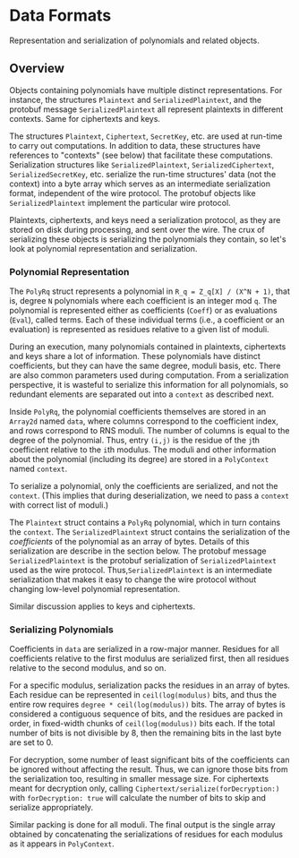 # Data Formats

Representation and serialization of polynomials and related objects.

## Overview

Objects containing polynomials have multiple distinct representations. For instance, the structures ``Plaintext`` and ``SerializedPlaintext``, and the protobuf message `SerializedPlaintext` all represent plaintexts in different contexts. Same for ciphertexts and keys.

The structures ``Plaintext``, ``Ciphertext``, ``SecretKey``, etc. are used at run-time to carry out computations. In addition to data, these structures have references to "contexts" (see below) that facilitate these computations. Serialization structures like ``SerializedPlaintext``, ``SerializedCiphertext``, ``SerializedSecretKey``, etc. serialize the run-time structures' data (not the context) into a byte array which serves as an intermediate serialization format, independent of the wire protocol. The protobuf objects like ``SerializedPlaintext`` implement the particular wire protocol.

Plaintexts, ciphertexts, and keys need a serialization protocol, as they are stored on disk during processing, and sent over the wire. The crux of serializing these objects is serializing the polynomials they contain, so let's look at polynomial representation and serialization.

### Polynomial Representation

The ``PolyRq`` struct represents a polynomial in `R_q = Z_q[X] / (X^N + 1)`, that is, degree `N` polynomials where each coefficient is an integer mod `q`. The polynomial is represented either as coefficients (``Coeff``) or as evaluations (``Eval``), called terms. Each of these individual terms (i.e., a coefficient or an evaluation) is represented as residues relative to a given list of moduli.

During an execution, many polynomials contained in plaintexts, ciphertexts and keys share a lot of information. These polynomials have distinct coefficients, but they can have the same degree, moduli basis, etc. There are also common parameters used during computation. From a serialization perspective, it is wasteful to serialize this information for all polynomials, so redundant elements are separated out into a `context` as described next.

Inside `PolyRq`, the polynomial coefficients themselves are stored in an ``Array2d`` named `data`, where columns correspond to the coefficient index, and rows correspond to RNS moduli. The number of columns is equal to the degree of the polynomial. Thus, entry `(i,j)` is the residue of the `j`th coefficient relative to the `i`th modulus. The moduli and other information about the polynomial (including its degree) are stored in a ``PolyContext`` named `context`.

To serialize a polynomial, only the coefficients are serialized, and not the `context`. (This implies that during deserialization, we need to pass a `context` with correct list of moduli.)

The ``Plaintext`` struct contains a ``PolyRq`` polynomial, which in turn contains the `context`. The ``SerializedPlaintext`` struct contains the serialization of the _coefficients_ of the polynomial as an array of bytes. Details of this serialization are describe in the section below. The protobuf message ``SerializedPlaintext`` is the protobuf serialization of ``SerializedPlaintext`` used as the wire protocol. Thus,``SerializedPlaintext`` is an intermediate serialization that makes it easy to change the wire protocol without changing low-level polynomial representation.

Similar discussion applies to keys and ciphertexts.

### Serializing Polynomials

Coefficients in `data` are serialized in a row-major manner. Residues for all coefficients relative to the first modulus are serialized first, then all residues relative to the second modulus, and so on.

For a specific modulus, serialization packs the residues in an array of bytes. Each residue can be represented in `ceil(log(modulus)` bits, and thus the entire row requires `degree * ceil(log(modulus))`  bits. The array of bytes is considered a contiguous sequence of bits, and the residues are packed in order, in fixed-width chunks of `ceil(log(modulus))`  bits each. If the total number of bits is not divisible by 8, then the remaining bits in the last byte are set to 0.

For decryption, some number of least significant bits of the coefficients can be ignored without affecting the result. Thus, we can ignore those bits from the serialization too, resulting in smaller message size. For ciphertexts meant for decryption only, calling ``Ciphertext/serialize(forDecryption:)`` with `forDecryption: true` will calculate the number of bits to skip and serialize appropriately.

Similar packing is done for all moduli. The final output is the single array obtained by concatenating the serializations of residues for each modulus as it appears in ``PolyContext``.

